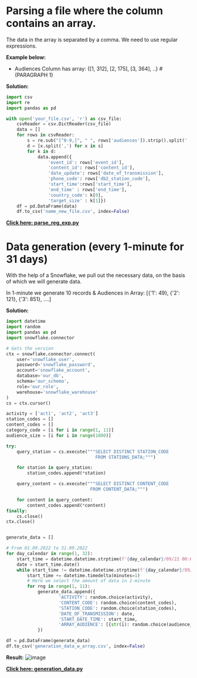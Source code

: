 # Parsing a file where the column contains an array. 

The data in the array is separated by a comma. We need to use regular expressions.

**Example below:**

- Audiences Column has array: {[1, 312], [2, 175], [3, 364], ..} # (PARAGRAPH 1)

**Solution:**

```python
import csv
import re
import pandas as pd

with open('your_file.csv', 'r') as csv_file:
    csvReader = csv.DictReader(csv_file)
    data = []
    for rows in csvReader:
        s = re.sub("[^0-9,]", " ", rows['audiences']).strip().split(' , ')
        d = [x.split(',') for x in s]
        for k in d:
            data.append({
                'event_id': rows['event_id'],
                'content_id': rows['content_id'],
                'date_update': rows['date_of_transmission'],
                'phone_code': rows['db2_station_code'],
                'start_time':rows['start_time'],
                'end_time' : rows['end_time'],
                'country_code': k[0],
                'target_size' : k[1]})
    df = pd.DataFrame(data)
    df.to_csv('name_new_file.csv', index=False)
```   
**[Click here: parse_reg_exp.py](https://github.com/prosimpleee/data_engineering_/blob/main/python_scripts/parse_reg_exp.py)**


# Data generation (every 1-minute for 31 days)

With the help of a Snowflake, we pull out the necessary data, on the basis of which we will generate data.

In 1-minute we generate 10 records & Audiences in Array: [{'1': 49}, {'2': 121}, {'3': 851}, ….]

**Solution:**

```python
import datetime
import random
import pandas as pd
import snowflake.connector

# Gets the version
ctx = snowflake.connector.connect(
    user='snowflake_user',
    password='snowflake_password',
    account='snowflake_account',
    database='our_db',
    schema='our_schema',
    role='our_role',
    warehouse='snowflake_warehouse'
)
cs = ctx.cursor()

activity = ['act1', 'act2', 'act3']
station_codes = []
content_codes = []
category_code = [i for i in range(1, 11)]
audience_size = [i for i in range(1000)]

try:
    query_station = cs.execute("""SELECT DISTINCT STATION_CODE
                                  FROM STATIONS_DATA;""")

    for station in query_station:
        station_codes.append(*station)

    query_content = cs.execute("""SELECT DISTINCT CONTENT_CODE
                                FROM CONTENT_DATA;""")

    for content in query_content:
        content_codes.append(*content)
finally:
    cs.close()
ctx.close()


generate_data = []

# From 01.09.2022 to 31.09.2022 
for day_calendar in range(1, 32):
    start_time = datetime.datetime.strptime(f'{day_calendar}/09/22 00:00:00', '%d/%m/%y %H:%M:%S')
    date = start_time.date()
    while start_time != datetime.datetime.strptime(f'{day_calendar}/09/22 23:59:00', '%d/%m/%y %H:%M:%S'):
        start_time += datetime.timedelta(minutes=1)
        # Here we select the amount of data in 1-minute
        for rng in range(1, 11):
            generate_data.append({
                    'ACTIVITY': random.choice(activity),
                    'CONTENT_CODE': random.choice(content_codes),
                    'STATION_CODE': random.choice(station_codes),
                    'DATE_OF_TRANSMISSION': date,
                    'START_DATE_TIME': start_time,
                    'ARRAY_AUDIENCE': [{str(i): random.choice(audience_size)} for i in category_code]
            })

df = pd.DataFrame(generate_data)
df.to_csv('generation_data_w_array.csv', index=False)
```

**Result:**
![image](https://user-images.githubusercontent.com/55916170/195146491-d8be1404-98e4-4db6-a1b2-111880a60a9e.png)

**[Click here: generation_data.py](https://github.com/prosimpleee/data_engineering_/blob/main/python_scripts/generation_data.py)**
